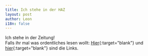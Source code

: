 ```yaml
---
title: Ich stehe in der HAZ
layout: post
author: Leon
i18n: false
---
```


Ich stehe in der Zeitung!   
Falls ihr mal was ordentliches lesen wollt: [Hier](http://www.haz.de/Hannover/Aus-der-Region/Ronnenberg/Nachrichten/Leon-Braje-startet-am-Sonntagabend-bei-The-Voice){:target="blank"} und [hier](http://www.haz.de/Hannover/Aus-der-Region/Ronnenberg/Nachrichten/Leon-Braje-startet-bei-The-Voice){:target="blank"} sind die Links.